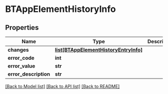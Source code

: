 # BTAppElementHistoryInfo

## Properties
Name | Type | Description | Notes
------------ | ------------- | ------------- | -------------
**changes** | [**list[BTAppElementHistoryEntryInfo]**](BTAppElementHistoryEntryInfo.md) |  | [optional] 
**error_code** | **int** |  | [optional] 
**error_value** | **str** |  | [optional] 
**error_description** | **str** |  | [optional] 

[[Back to Model list]](../README.md#documentation-for-models) [[Back to API list]](../README.md#documentation-for-api-endpoints) [[Back to README]](../README.md)


